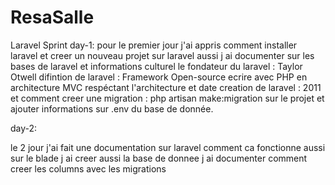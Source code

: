 # ResaSalle


Laravel Sprint
day-1:
pour le premier jour j'ai appris comment installer laravel et creer un nouveau projet sur laravel aussi j ai documenter sur les bases de laravel et informations culturel le fondateur du laravel : Taylor Otwell difintion de laravel : Framework Open-source ecrire avec PHP en architecture MVC respéctant l'architecture et date creation de laravel : 2011 et comment creer une migration : php artisan make:migration sur le projet et ajouter informations sur .env du base de donnée.

day-2:

le 2 jour j'ai fait une documentation sur laravel comment ca fonctionne aussi sur le blade j ai creer aussi la base de donnee j ai documenter comment creer les columns avec les migrations 
